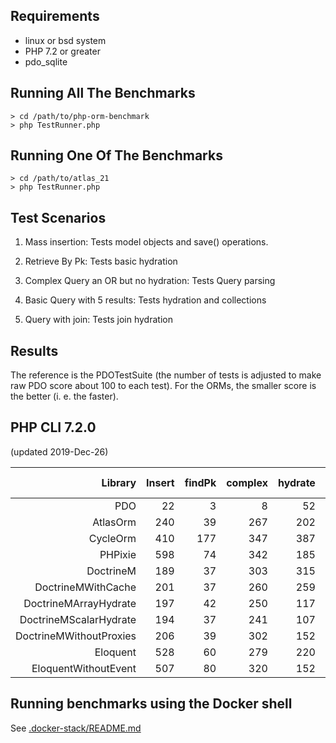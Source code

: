 Requirements
------------

* linux or bsd system
* PHP 7.2 or greater
* pdo_sqlite

Running All The Benchmarks
--------------------------

    > cd /path/to/php-orm-benchmark
    > php TestRunner.php

Running One Of The Benchmarks
-----------------------------

    > cd /path/to/atlas_21
    > php TestRunner.php

Test Scenarios
--------------

1. Mass insertion: Tests model objects and save() operations.

2. Retrieve By Pk: Tests basic hydration

3. Complex Query an OR but no hydration: Tests Query parsing

4. Basic Query with 5 results: Tests hydration and collections

5. Query with join: Tests join hydration


Results
-------

The reference is the PDOTestSuite (the number of tests is adjusted to make raw
PDO score about 100 to each test). For the ORMs, the smaller score is the
better (i. e. the faster).

## PHP CLI 7.2.0

(updated 2019-Dec-26)

| Library                          | Insert | findPk | complex| hydrate|  with  | memory usage |  time  |
| --------------------------------:| ------:| ------:| ------:| ------:| ------:| ------------:| ------:|
|                              PDO |     22 |      3 |      8 |     52 |    136 |    1,674,776 |   0.23 |
|                         AtlasOrm |    240 |     39 |    267 |    202 |    176 |   12,160,896 |   0.98 |
|                         CycleOrm |    410 |    177 |    347 |    387 |    839 |   14,245,168 |   2.23 |
|                          PHPixie |    598 |     74 |    342 |    185 |    256 |    7,906,272 |   1.47 |
|                        DoctrineM |    189 |     37 |    303 |    315 |    267 |   18,874,368 |   1.22 |
|               DoctrineMWithCache |    201 |     37 |    260 |    259 |    226 |   18,874,368 |   1.09 |
|            DoctrineMArrayHydrate |    197 |     42 |    250 |    117 |    130 |   16,777,216 |   0.84 |
|           DoctrineMScalarHydrate |    194 |     37 |    241 |    107 |    112 |   16,777,216 |   0.79 |
|          DoctrineMWithoutProxies |    206 |     39 |    302 |    152 |    336 |   18,874,368 |   1.14 |
|                         Eloquent |    528 |     60 |    279 |    220 |    356 |   12,582,912 |   1.48 |
|             EloquentWithoutEvent |    507 |     80 |    320 |    152 |    311 |   12,582,912 |   1.40 |

Running benchmarks using the Docker shell
-----------------------------------------

See [.docker-stack/README.md](./.docker-stack/README.md)
